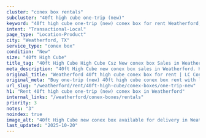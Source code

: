 ```yaml
---
cluster: "conex box rentals"
subcluster: "40ft high cube one-trip (new)"
keyword: "40ft high cube one-trip (new) conex box for rent Weatherford, TX"
intent: "Transactional-Local"
page_type: "Location-Product"
city: "Weatherford, TX"
service_type: "conex box"
condition: "New"
size: "40ft High Cube"
title_tag: "40ft High Cube High Cube Csz New conex box Sales in Weatherford | LC Container"
meta_description: "40ft High Cube new conex box sales in Weatherford. High cube containers with extra height. Fast delivery, competitive pricing. Serving conex boxes area. Quote ID: J66. Call (214) 524-4168 for your free quote today."
original_title: "Weatherford 40ft high cube conex box for rent | LC Container"
original_meta: "Buy one-trip (new) 40ft high cube conex box rent with local delivery in Weatherford, TX. LC Container — local Since 2003. Request a fast quote today."
url_slug: "/weatherford/rent/40ft-high-cube/conex-boxes/one-trip-new"
h1: "Rent 40ft high cube one-trip (new) conex box in Weatherford"
internal_links: "/weatherford/conex-boxes/rentals"
priority: 3
notes: "3"
noindex: true
image_alt: "40ft High Cube new conex box available for delivery in Weatherford"
last_updated: "2025-10-20"
---
```


<!-- TODO: Add unique city/inventory copy, images, and internal links here. -->
